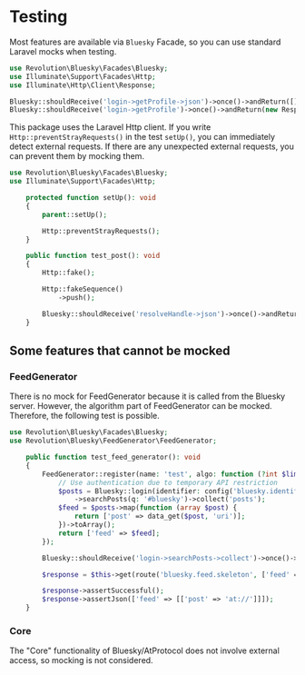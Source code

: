 Testing
====

Most features are available via `Bluesky` Facade, so you can use standard Laravel mocks when testing.

```php
use Revolution\Bluesky\Facades\Bluesky;
use Illuminate\Support\Facades\Http;
use Illuminate\Http\Client\Response;

Bluesky::shouldReceive('login->getProfile->json')->once()->andReturn([]);
Bluesky::shouldReceive('login->getProfile')->once()->andReturn(new Response(Http::response([])->wait()));
```

This package uses the Laravel Http client. If you write `Http::preventStrayRequests()` in the test `setUp()`, you can immediately detect external requests. If there are any unexpected external requests, you can prevent them by mocking them.

```php
use Revolution\Bluesky\Facades\Bluesky;
use Illuminate\Support\Facades\Http;

    protected function setUp(): void
    {
        parent::setUp();

        Http::preventStrayRequests();
    }

    public function test_post(): void
    {
        Http::fake();

        Http::fakeSequence()
            ->push();

        Bluesky::shouldReceive('resolveHandle->json')->once()->andReturn('did');
    }
```

## Some features that cannot be mocked

### FeedGenerator

There is no mock for FeedGenerator because it is called from the Bluesky server. However, the algorithm part of FeedGenerator can be mocked. Therefore, the following test is possible.

```php
use Revolution\Bluesky\Facades\Bluesky;
use Revolution\Bluesky\FeedGenerator\FeedGenerator;

    public function test_feed_generator(): void
    {
        FeedGenerator::register(name: 'test', algo: function (?int $limit, ?string $cursor) {
            // Use authentication due to temporary API restriction
            $posts = Bluesky::login(identifier: config('bluesky.identifier'), password: config('bluesky.password'))
                ->searchPosts(q: '#bluesky')->collect('posts');
            $feed = $posts->map(function (array $post) {
                return ['post' => data_get($post, 'uri')];
            })->toArray();
            return ['feed' => $feed];
        });

        Bluesky::shouldReceive('login->searchPosts->collect')->once()->andReturn(collect([['uri' => 'at://']]));

        $response = $this->get(route('bluesky.feed.skeleton', ['feed' => 'at://did:/app.bsky.feed.generator/test']));

        $response->assertSuccessful();
        $response->assertJson(['feed' => [['post' => 'at://']]]);
    }
```

### Core

The "Core" functionality of Bluesky/AtProtocol does not involve external access, so mocking is not considered.
